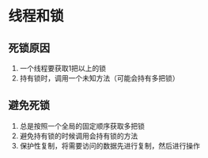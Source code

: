 # 线程和锁
## 死锁原因
1. 一个线程要获取1把以上的锁
2. 持有锁时，调用一个未知方法（可能会持有多把锁）
## 避免死锁
1. 总是按照一个全局的固定顺序获取多把锁
2. 避免持有锁的时候调用会持有锁的方法
3. 保护性复制，将需要访问的数据先进行复制，然后进行操作